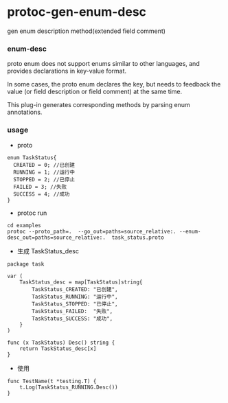 # protoc-gen-enum-desc

gen enum description method(extended field comment)

### enum-desc

proto enum does not support enums similar to other languages, and provides declarations in key-value format.

In some cases, the proto enum declares the key, but needs to feedback the value (or field description or field comment) at the same time.

This plug-in generates corresponding methods by parsing enum annotations.

### usage

- proto

```shell
enum TaskStatus{
  CREATED = 0; //已创建
  RUNNING = 1; //运行中
  STOPPED = 2; //已停止
  FAILED = 3; //失败
  SUCCESS = 4; //成功
}
```

- protoc run

```shell
cd examples
protoc --proto_path=.  --go_out=paths=source_relative:. --enum-desc_out=paths=source_relative:.  task_status.proto
```

- 生成 TaskStatus_desc

```shell
package task

var (
	TaskStatus_desc = map[TaskStatus]string{
		TaskStatus_CREATED: "已创建",
		TaskStatus_RUNNING: "运行中",
		TaskStatus_STOPPED: "已停止",
		TaskStatus_FAILED:  "失败",
		TaskStatus_SUCCESS: "成功",
	}
)

func (x TaskStatus) Desc() string {
	return TaskStatus_desc[x]
}
```

- 使用

```shell
func TestName(t *testing.T) {
	t.Log(TaskStatus_RUNNING.Desc())
}
```